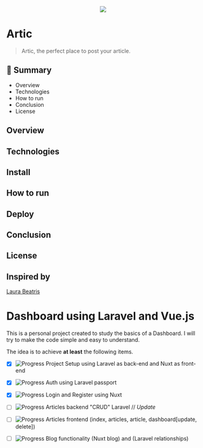 <p align="center">
 <img src="https://i.ibb.co/5T8HdZM/3321081392-01b3a9fc-ca70-4741-9134-e442d23a1ee8.png" />
</p>

# Artic
 
 > Artic, the perfect place to post your article. 
 
## :bookmark_tabs: Summary
 - Overview
 - Technologies
 - How to run
 - Conclusion
 - License
 
## Overview

## Technologies

## Install

## How to run

## Deploy

## Conclusion

## License

## Inspired by
[Laura Beatris](https://github.com/LauraBeatris)

# Dashboard using Laravel and Vue.js

This is a personal project created to study the basics of a Dashboard. I will try to make the code simple and easy to understand.

The idea is to achieve **at least** the following items.

 - [x] ![Progress](https://progress-bar.dev/100/) Project Setup using Laravel as back-end and Nuxt as front-end 
 - [x] ![Progress](https://progress-bar.dev/100/) Auth using Laravel passport
 - [x] ![Progress](https://progress-bar.dev/100/) Login and Register using Nuxt
 - [ ] ![Progress](https://progress-bar.dev/75/) Articles backend "CRUD" Laravel // *Update*
 - [ ] ![Progress](https://progress-bar.dev/60/) Articles frontend (index, articles, article, dashboard[update, delete])
 - [ ] ![Progress](https://progress-bar.dev/45/) Blog functionality (Nuxt blog) and (Laravel relationships)

